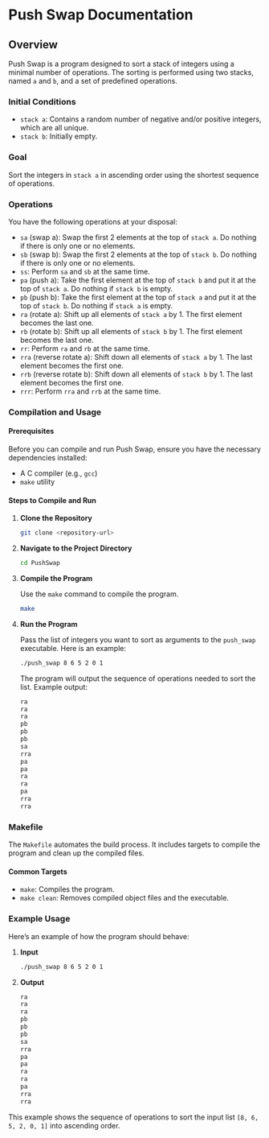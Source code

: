 # Push Swap Documentation

## Overview

Push Swap is a program designed to sort a stack of integers using a minimal number of operations. The sorting is performed using two stacks, named `a` and `b`, and a set of predefined operations.

### Initial Conditions

- `stack a`: Contains a random number of negative and/or positive integers, which are all unique.
- `stack b`: Initially empty.

### Goal

Sort the integers in `stack a` in ascending order using the shortest sequence of operations.

### Operations

You have the following operations at your disposal:

- `sa` (swap a): Swap the first 2 elements at the top of `stack a`. Do nothing if there is only one or no elements.
- `sb` (swap b): Swap the first 2 elements at the top of `stack b`. Do nothing if there is only one or no elements.
- `ss`: Perform `sa` and `sb` at the same time.
- `pa` (push a): Take the first element at the top of `stack b` and put it at the top of `stack a`. Do nothing if `stack b` is empty.
- `pb` (push b): Take the first element at the top of `stack a` and put it at the top of `stack b`. Do nothing if `stack a` is empty.
- `ra` (rotate a): Shift up all elements of `stack a` by 1. The first element becomes the last one.
- `rb` (rotate b): Shift up all elements of `stack b` by 1. The first element becomes the last one.
- `rr`: Perform `ra` and `rb` at the same time.
- `rra` (reverse rotate a): Shift down all elements of `stack a` by 1. The last element becomes the first one.
- `rrb` (reverse rotate b): Shift down all elements of `stack b` by 1. The last element becomes the first one.
- `rrr`: Perform `rra` and `rrb` at the same time.

### Compilation and Usage

#### Prerequisites

Before you can compile and run Push Swap, ensure you have the necessary dependencies installed:
- A C compiler (e.g., `gcc`)
- `make` utility

#### Steps to Compile and Run

1. **Clone the Repository**

    ```sh
    git clone <repository-url>
    ```

2. **Navigate to the Project Directory**

    ```sh
    cd PushSwap
    ```

3. **Compile the Program**

    Use the `make` command to compile the program.

    ```sh
    make
    ```

4. **Run the Program**

    Pass the list of integers you want to sort as arguments to the `push_swap` executable. Here is an example:

    ```sh
    ./push_swap 8 6 5 2 0 1
    ```

    The program will output the sequence of operations needed to sort the list. Example output:

    ```sh
    ra
    ra
    ra
    pb
    pb
    pb
    sa
    rra
    pa
    pa
    ra
    ra
    pa
    rra
    rra
    ```

### Makefile

The `Makefile` automates the build process. It includes targets to compile the program and clean up the compiled files.

#### Common Targets

- `make`: Compiles the program.
- `make clean`: Removes compiled object files and the executable.

### Example Usage

Here’s an example of how the program should behave:

1. **Input**

    ```sh
    ./push_swap 8 6 5 2 0 1
    ```

2. **Output**

    ```sh
    ra
    ra
    ra
    pb
    pb
    pb
    sa
    rra
    pa
    pa
    ra
    ra
    pa
    rra
    rra
    ```

This example shows the sequence of operations to sort the input list `[8, 6, 5, 2, 0, 1]` into ascending order.

